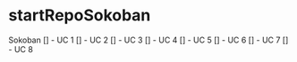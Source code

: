 # startRepoSokoban
Sokoban
[] - UC 1
[] - UC 2
[] - UC 3
[] - UC 4
[] - UC 5
[] - UC 6
[] - UC 7
[] - UC 8

